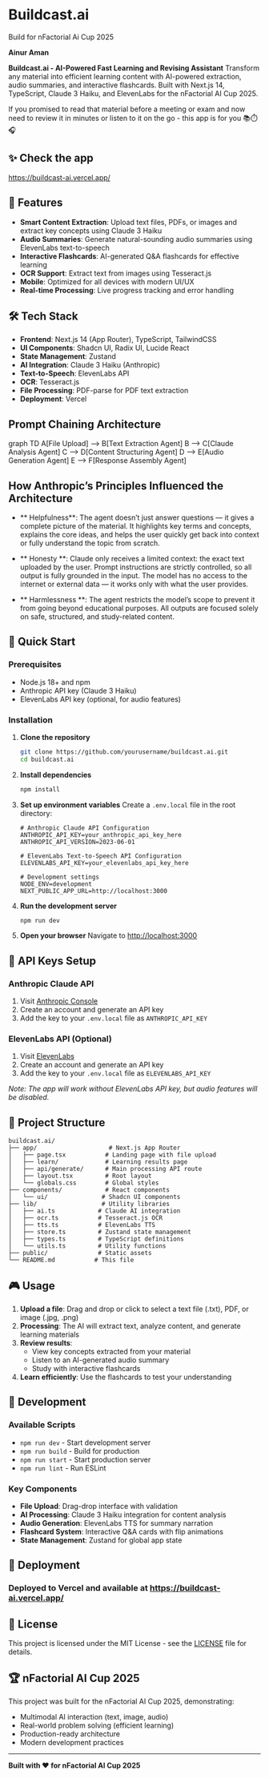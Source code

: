 # Buildcast.ai

Build for nFactorial Ai Cup 2025

**Ainur Aman**

**Buildcast.ai - AI-Powered Fast Learning and Revising Assistant**
Transform any material into efficient learning content with AI-powered extraction, audio summaries, and interactive flashcards. Built with Next.js 14, TypeScript, Claude 3 Haiku, and ElevenLabs for the nFactorial AI Cup 2025.

If you promised to read that material before a meeting or exam and now need to review it in minutes or listen to it on the go - this app is for you 📚⏱️🎧

## ✨ Check the app

https://buildcast-ai.vercel.app/

## 🎯 Features

- **Smart Content Extraction**: Upload text files, PDFs, or images and extract key concepts using Claude 3 Haiku
- **Audio Summaries**: Generate natural-sounding audio summaries using ElevenLabs text-to-speech
- **Interactive Flashcards**: AI-generated Q&A flashcards for effective learning
- **OCR Support**: Extract text from images using Tesseract.js
- **Mobile**: Optimized for all devices with modern UI/UX
- **Real-time Processing**: Live progress tracking and error handling

## 🛠 Tech Stack

- **Frontend**: Next.js 14 (App Router), TypeScript, TailwindCSS
- **UI Components**: Shadcn UI, Radix UI, Lucide React
- **State Management**: Zustand
- **AI Integration**: Claude 3 Haiku (Anthropic)
- **Text-to-Speech**: ElevenLabs API
- **OCR**: Tesseract.js
- **File Processing**: PDF-parse for PDF text extraction
- **Deployment**: Vercel

## Prompt Chaining Architecture
graph TD
  A[File Upload] --> B[Text Extraction Agent]
  B --> C[Claude Analysis Agent]
  C --> D[Content Structuring Agent]
  D --> E[Audio Generation Agent]
  E --> F[Response Assembly Agent]

## How Anthropic’s Principles Influenced the Architecture

- ** Helpfulness**:
The agent doesn’t just answer questions — it gives a complete picture of the material. It highlights key terms and concepts, explains the core ideas, and helps the user quickly get back into context or fully understand the topic from scratch.

- ** Honesty **:
Claude only receives a limited context: the exact text uploaded by the user. Prompt instructions are strictly controlled, so all output is fully grounded in the input. The model has no access to the internet or external data — it works only with what the user provides.

- ** Harmlessness **:
The agent restricts the model’s scope to prevent it from going beyond educational purposes. All outputs are focused solely on safe, structured, and study-related content.

## 🚀 Quick Start

### Prerequisites

- Node.js 18+ and npm
- Anthropic API key (Claude 3 Haiku)
- ElevenLabs API key (optional, for audio features)

### Installation

1. **Clone the repository**
   ```bash
   git clone https://github.com/yourusername/buildcast.ai.git
   cd buildcast.ai
   ```

2. **Install dependencies**
   ```bash
   npm install
   ```

3. **Set up environment variables**
   Create a `.env.local` file in the root directory:
   ```env
   # Anthropic Claude API Configuration
   ANTHROPIC_API_KEY=your_anthropic_api_key_here
   ANTHROPIC_API_VERSION=2023-06-01

   # ElevenLabs Text-to-Speech API Configuration  
   ELEVENLABS_API_KEY=your_elevenlabs_api_key_here

   # Development settings
   NODE_ENV=development
   NEXT_PUBLIC_APP_URL=http://localhost:3000
   ```

4. **Run the development server**
   ```bash
   npm run dev
   ```

5. **Open your browser**
   Navigate to [http://localhost:3000](http://localhost:3000)

## 🔑 API Keys Setup

### Anthropic Claude API
1. Visit [Anthropic Console](https://console.anthropic.com/)
2. Create an account and generate an API key
3. Add the key to your `.env.local` file as `ANTHROPIC_API_KEY`

### ElevenLabs API (Optional)
1. Visit [ElevenLabs](https://elevenlabs.io/)
2. Create an account and generate an API key
3. Add the key to your `.env.local` file as `ELEVENLABS_API_KEY`

*Note: The app will work without ElevenLabs API key, but audio features will be disabled.*

## 📁 Project Structure

```
buildcast.ai/
├── app/                    # Next.js App Router
│   ├── page.tsx           # Landing page with file upload
│   ├── learn/             # Learning results page
│   ├── api/generate/      # Main processing API route
│   ├── layout.tsx         # Root layout
│   └── globals.css        # Global styles
├── components/            # React components
│   └── ui/               # Shadcn UI components
├── lib/                  # Utility libraries
│   ├── ai.ts            # Claude AI integration
│   ├── ocr.ts           # Tesseract.js OCR
│   ├── tts.ts           # ElevenLabs TTS
│   ├── store.ts         # Zustand state management
│   ├── types.ts         # TypeScript definitions
│   └── utils.ts         # Utility functions
├── public/              # Static assets
└── README.md           # This file
```

## 🎮 Usage

1. **Upload a file**: Drag and drop or click to select a text file (.txt), PDF, or image (.jpg, .png)
2. **Processing**: The AI will extract text, analyze content, and generate learning materials
3. **Review results**: 
   - View key concepts extracted from your material
   - Listen to an AI-generated audio summary
   - Study with interactive flashcards
4. **Learn efficiently**: Use the flashcards to test your understanding

## 🔧 Development

### Available Scripts

- `npm run dev` - Start development server
- `npm run build` - Build for production
- `npm run start` - Start production server
- `npm run lint` - Run ESLint

### Key Components

- **File Upload**: Drag-drop interface with validation
- **AI Processing**: Claude 3 Haiku integration for content analysis
- **Audio Generation**: ElevenLabs TTS for summary narration
- **Flashcard System**: Interactive Q&A cards with flip animations
- **State Management**: Zustand for global app state

## 🚀 Deployment

### Deployed to Vercel and available at https://buildcast-ai.vercel.app/

## 📄 License

This project is licensed under the MIT License - see the [LICENSE](LICENSE) file for details.

## 🏆 nFactorial AI Cup 2025

This project was built for the nFactorial AI Cup 2025, demonstrating:
- Multimodal AI interaction (text, image, audio)
- Real-world problem solving (efficient learning)
- Production-ready architecture
- Modern development practices

---

**Built with ❤️ for nFactorial AI Cup 2025** 
